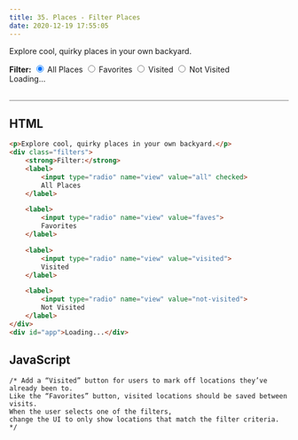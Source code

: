```yaml
---
title: 35. Places - Filter Places
date: 2020-12-19 17:55:05
---
```


<div class="output-container">

  <style type="text/css">
  .article-entry ul, .article-entry ol, .article-entry dl {
      margin-top: 0;
    }

    .category {
      margin-top: 10px;
    }

    .title {
      margin-top: 0;
      margin-bottom: 0;
      font-weight: 600;
      font-size: 20px;
    }

    .post-container {
      display: flex;
      flex-direction: row;
      margin: 20px 0;
    }

    @media screen and (max-width: 860px) {
      .post-container {
        flex-direction: column;
        margin: 20px auto;
        text-align: center;
      }
    }

    .info-container {
      margin-left: 40px;
    }

     @media screen and (max-width: 860px) {
      .info-container {
        margin-left: 0;
      }
    }

    .header {
      display: flex;
      justify-content: space-between;
    }

    .miniature-container {
      max-width: 380px;
    }

    .minature {
      height: auto;
      max-width: 100%;
    }

    .add-btn {
      color: #ffffff;
      font-size: 26px;
      font-family: "system-ui";
      background-color: transparent;
      border: none;
      height: 40px;
      width: 40px;
      border-radius: 50%;
      cursor: pointer;
      outline: none;
    }

    .add-btn[aria-pressed="true"] {
      color: #8e45ff;
    }

    .add-btn:focus {
      border: red;
      outline: none;
      box-shadow: 0 0 3px 1px #8e45ff;
    }

    .add-btn:active {
      color: #8e45ff;
    }
  </style>

  <p>Explore cool, quirky places in your own backyard.</p>
  <div class="filters">
	<strong>Filter:</strong>
	<label>
		<input type="radio" name="view" value="all" checked>
		All Places
	</label>
	<label>
		<input type="radio" name="view" value="faves">
		Favorites
	</label>
	<label>
		<input type="radio" name="view" value="visited">
		Visited
	</label>
	<label>
		<input type="radio" name="view" value="not-visited">
		Not Visited
	</label>
</div>
  <div id="app">Loading...</div>

  <script src="https://cdn.jsdelivr.net/npm/reefjs@7/dist/reef.js"></script>
  <script>
    const favesID = "favoritePlace";
    const app = new Reef('#app', {
      data: {},
      template: function (props) {
        if (props.posts && props.posts.length) {
          let html = '<div class="container">' + props.posts.map(function (post) {
            return `<div class="post-container"><div class="miniature-container"><img class="minature" src="${post.img}" /></div><div class="info-container"><div class="header"><h2 class="title">${post.place}</h2>
            <div class="buttons">
              <button data-type="faves" data-id="${post.id}" class="add-btn" aria-label="add ${post.place} to favorite" aria-pressed="${props.faves[post.id]}" title="Add to favorite!">&#x2665;</button>
              <button data-type="visited" data-id="${post.id}" class="add-btn" aria-label="add ${post.place} to visited" aria-pressed="${props.visited[post.id]}" title="Add to visited!">&#9745;</button>
            </div></div><p>${post.description}</p><p><em>${post.location}</em></p><a href=${post.url} target="_blank">Read more</a></div></div>`;
          }).join('') + '</div>';
          return html;
        }
        let html = '<p>Unable to find any places right now.</p>'
        return html;
      }
    });
    const getFaves = function () {
      const faves = localStorage.getItem(favesID);
      const favesObj = faves ? JSON.parse(faves) : {};
      return favesObj;
    }
    const saveFaves = function (faves) {
      localStorage.setItem(favesID, JSON.stringify(faves));
    }
    const getPosts = function () {
      fetch('https://vanillajsacademy.com/api/places.json').then(function (response) {
        if (response.ok) {
          return response.json();
        }
        return Promise.reject(response);
      }).then(function (data) {
        app.data.faves = getFaves();
        app.data.posts = data;
      }).catch(function (error) {
        console.warn(error);
        app.data.posts = null;
      })
    }
    const clickHandler = function (e) {
      const postPlace = e.target.getAttribute('data-fave');
      if (!postPlace) return;
      console.log(postPlace);
      app.data.faves[postPlace] = app.data.faves[postPlace] ? false : true;
      saveFaves(app.data.faves);
    }
    getPosts();
    document.addEventListener('click', clickHandler);
  </script>

</div>

<div class="html-container" style="border-top: .5px solid grey; margin-top: 30px;">

## HTML

```HTML
<p>Explore cool, quirky places in your own backyard.</p>
<div class="filters">
	<strong>Filter:</strong>
	<label>
		<input type="radio" name="view" value="all" checked>
		All Places
	</label>

	<label>
		<input type="radio" name="view" value="faves">
		Favorites
	</label>

	<label>
		<input type="radio" name="view" value="visited">
		Visited
	</label>

	<label>
		<input type="radio" name="view" value="not-visited">
		Not Visited
	</label>
</div>
<div id="app">Loading...</div>
```

</div>
<div class="js-container">

## JavaScript

```JS
/* Add a “Visited” button for users to mark off locations they’ve already been to.
Like the “Favorites” button, visited locations should be saved between visits.
When the user selects one of the filters,
change the UI to only show locations that match the filter criteria. */

```

</div>
